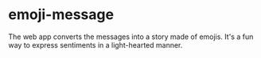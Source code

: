 # emoji-message
The web app converts the messages into a story made of emojis. It's a fun way to express sentiments in a light-hearted manner.
